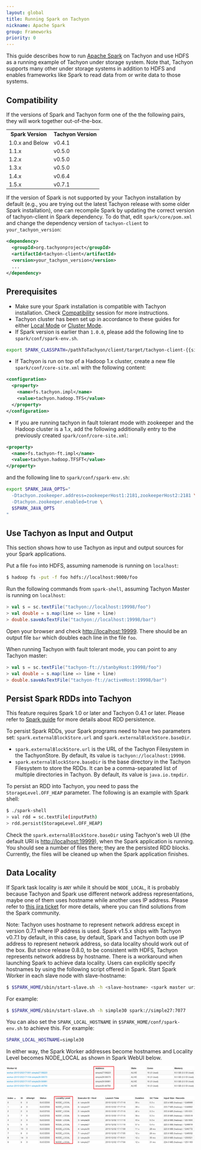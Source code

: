 ```yaml
---
layout: global
title: Running Spark on Tachyon
nickname: Apache Spark
group: Frameworks
priority: 0
---
```


This guide describes how to run [Apache Spark](http://spark-project.org/) on Tachyon and use HDFS as
a running example of Tachyon under storage system. Note that, Tachyon supports many other under
storage systems in addition to HDFS and enables frameworks like Spark to read data from or write
data to those systems.

## Compatibility

If the versions of Spark and Tachyon form one of the the following pairs, they will work together
out-of-the-box.

<table class="table table-striped">
<tr><th>Spark Version</th><th>Tachyon Version</th></tr>
<tr>
  <td> 1.0.x and Below </td>
  <td> v0.4.1 </td>
</tr>
<tr>
  <td> 1.1.x </td>
  <td> v0.5.0 </td>
</tr>
<tr>
  <td> 1.2.x </td>
  <td> v0.5.0 </td>
</tr>
<tr>
  <td> 1.3.x </td>
  <td> v0.5.0 </td>
</tr>
<tr>
  <td> 1.4.x </td>
  <td> v0.6.4 </td>
</tr>
<tr>
  <td> 1.5.x </td>
  <td> v0.7.1 </td>
</tr>
</table>

If the version of Spark is not supported by your Tachyon installation by default (e.g., you are
trying out the latest Tachyon release with some older Spark installation), one can recompile Spark
by updating the correct version of tachyon-client in Spark dependency. To do that, edit
`spark/core/pom.xml` and change the dependency version of `tachyon-client` to
`your_tachyon_version`:

```xml
<dependency>
  <groupId>org.tachyonproject</groupId>
  <artifactId>tachyon-client</artifactId>
  <version>your_tachyon_version</version>
  ...
</dependency>
```

## Prerequisites

* Make sure your Spark installation is compatible with Tachyon installation. Check
[Compatibility](#compatibility) session for more instructions.
* Tachyon cluster has been set up in accordance to these guides for either
[Local Mode](Running-Tachyon-Locally.html) or [Cluster Mode](Running-Tachyon-on-a-Cluster.html).
* If Spark version is earlier than `1.0.0`, please add the following line to
`spark/conf/spark-env.sh`.

```bash
export SPARK_CLASSPATH=/pathToTachyon/client/target/tachyon-client-{{site.TACHYON_RELEASED_VERSION}}-jar-with-dependencies.jar:$SPARK_CLASSPATH
```

* If Tachyon is run on top of a Hadoop 1.x cluster, create a new file `spark/conf/core-site.xml`
with the following content:

```xml
<configuration>
  <property>
    <name>fs.tachyon.impl</name>
    <value>tachyon.hadoop.TFS</value>
  </property>
</configuration>
```


* If you are running tachyon in fault tolerant mode with zookeeper and the Hadoop cluster is a 1.x,
add the following additionally entry to the previously created `spark/conf/core-site.xml`:

```xml
<property>
  <name>fs.tachyon-ft.impl</name>
  <value>tachyon.hadoop.TFSFT</value>
</property>
```

and the following line to `spark/conf/spark-env.sh`:

```bash
export SPARK_JAVA_OPTS="
  -Dtachyon.zookeeper.address=zookeeperHost1:2181,zookeeperHost2:2181 \
  -Dtachyon.zookeeper.enabled=true \
  $SPARK_JAVA_OPTS
"
```

## Use Tachyon as Input and Output

This section shows how to use Tachyon as input and output sources for your Spark applications.

Put a file `foo` into HDFS, assuming namenode is running on `localhost`:

```bash
$ hadoop fs -put -f foo hdfs://localhost:9000/foo
```

Run the following commands from `spark-shell`, assuming Tachyon Master is running on `localhost`:

```scala
> val s = sc.textFile("tachyon://localhost:19998/foo")
> val double = s.map(line => line + line)
> double.saveAsTextFile("tachyon://localhost:19998/bar")
```

Open your browser and check [http://localhost:19999](http://localhost:19999). There should be an
output file `bar` which doubles each line in the file `foo`.

When running Tachyon with fault tolerant mode, you can point to any Tachyon master:

```scala
> val s = sc.textFile("tachyon-ft://stanbyHost:19998/foo")
> val double = s.map(line => line + line)
> double.saveAsTextFile("tachyon-ft://activeHost:19998/bar")
```

## Persist Spark RDDs into Tachyon

This feature requires Spark 1.0 or later and Tachyon 0.4.1 or later.  Please refer to
[Spark guide](http://spark.apache.org/docs/latest/programming-guide.html#rdd-persistence) for
more details about RDD persistence.

To persist Spark RDDs, your Spark programs need to have two parameters set:
`spark.externalBlockStore.url` and `spark.externalBlockStore.baseDir`.

* `spark.externalBlockStore.url` is the URL of the Tachyon Filesystem in the TachyonStore. By
default, its value is `tachyon://localhost:19998`.
* `spark.externalBlockStore.baseDir` is the base directory in the Tachyon Filesystem to store the
RDDs. It can be a comma-separated list of multiple directories in Tachyon. By default, its value is
`java.io.tmpdir`.

To persist an RDD into Tachyon, you need to pass the `StorageLevel.OFF_HEAP` parameter. The
following is an example with Spark shell:

```bash
$ ./spark-shell
> val rdd = sc.textFile(inputPath)
> rdd.persist(StorageLevel.OFF_HEAP)
```

Check the `spark.externalBlockStore.baseDir` using Tachyon's web UI (the default URI is
[http://localhost:19999](http://localhost:19999)), when the Spark application is running. You should
see a number of files there; they are the persisted RDD blocks. Currently, the files will be cleaned
up when the Spark application finishes.

## Data Locality

If Spark task locality is `ANY` while it should be `NODE_LOCAL`, it is probably because Tachyon and
Spark use different network address representations, maybe one of them uses hostname while
another uses IP address. Please refer to [this jira ticket](
https://issues.apache.org/jira/browse/SPARK-10149) for more details, where you can find solutions
from the Spark community.

Note: Tachyon uses hostname to represent network address except in version 0.7.1 where IP address is
used. Spark v1.5.x ships with Tachyon v0.7.1 by default, in this case, by default, Spark and Tachyon
both use IP address to represent network address, so data locality should work out of the box.
But since release 0.8.0, to be consistent with HDFS, Tachyon represents network address by hostname.
There is a workaround when launching Spark to achieve data locality. Users can explicitly specify
hostnames by using the following script offered in Spark. Start Spark Worker in each slave node with
slave-hostname:

```bash
$ $SPARK_HOME/sbin/start-slave.sh -h <slave-hostname> <spark master uri>
```

For example:

```bash
$ $SPARK_HOME/sbin/start-slave.sh -h simple30 spark://simple27:7077
```

You can also set the `SPARK_LOCAL_HOSTNAME` in `$SPARK_HOME/conf/spark-env.sh` to achieve this. For
example:

```bash
SPARK_LOCAL_HOSTNAME=simple30
```

In either way, the Spark Worker addresses become hostnames and Locality Level becomes NODE_LOCAL as shown
in Spark WebUI below.

![hostname](./img/screenshot_datalocality_sparkwebui.png)

![locality](./img/screenshot_datalocality_tasklocality.png)

